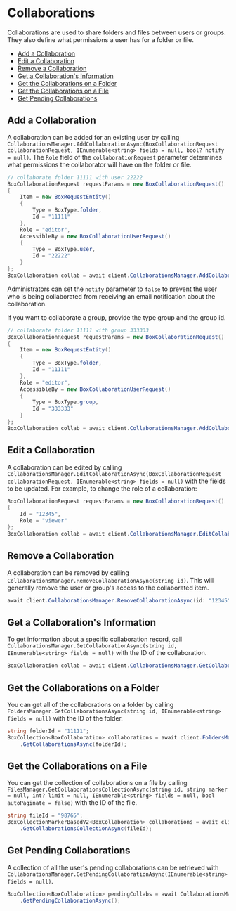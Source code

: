 Collaborations
==============

Collaborations are used to share folders and files between users or groups. They also define what permissions a user
has for a folder or file.

<!-- START doctoc generated TOC please keep comment here to allow auto update -->
<!-- DON'T EDIT THIS SECTION, INSTEAD RE-RUN doctoc TO UPDATE -->


- [Add a Collaboration](#add-a-collaboration)
- [Edit a Collaboration](#edit-a-collaboration)
- [Remove a Collaboration](#remove-a-collaboration)
- [Get a Collaboration's Information](#get-a-collaborations-information)
- [Get the Collaborations on a Folder](#get-the-collaborations-on-a-folder)
- [Get the Collaborations on a File](#get-the-collaborations-on-a-file)
- [Get Pending Collaborations](#get-pending-collaborations)

<!-- END doctoc generated TOC please keep comment here to allow auto update -->

Add a Collaboration
-------------------

A collaboration can be added for an existing user by calling
`CollaborationsManager.AddCollaborationAsync(BoxCollaborationRequest collaborationRequest, IEnumerable<string> fields = null, bool? notify = null)`.
The `Role` field of the `collaborationRequest` parameter determines what permissions the collaborator will have on the
folder or file. 

<!-- sample post_collaborations -->
```c#
// collaborate folder 11111 with user 22222
BoxCollaborationRequest requestParams = new BoxCollaborationRequest()
{
    Item = new BoxRequestEntity()
    {
        Type = BoxType.folder,
        Id = "11111"
    },
    Role = "editor",
    AccessibleBy = new BoxCollaborationUserRequest()
    {
        Type = BoxType.user,
        Id = "22222"
    }
};
BoxCollaboration collab = await client.CollaborationsManager.AddCollaborationAsync(requestParams);
```

Administrators can set the `notify` parameter to `false` to prevent the user who is being collaborated from receiving an
email notification about the collaboration.

If you want to collaborate a group, provide the type group and the group id.

<!-- sample post_collaborations group-->
```c#
// collaborate folder 11111 with group 333333
BoxCollaborationRequest requestParams = new BoxCollaborationRequest()
{
    Item = new BoxRequestEntity()
    {
        Type = BoxType.folder,
        Id = "11111"
    },
    Role = "editor",
    AccessibleBy = new BoxCollaborationUserRequest()
    {
        Type = BoxType.group,
        Id = "333333"
    }
};
BoxCollaboration collab = await client.CollaborationsManager.AddCollaborationAsync(requestParams);
```

Edit a Collaboration
--------------------

A collaboration can be edited by calling
`CollaborationsManager.EditCollaborationAsync(BoxCollaborationRequest collaborationRequest, IEnumerable<string> fields = null)`
with the fields to be updated.  For example, to change the role of a collaboration:

<!-- sample put_collaborations_id -->
```c#
BoxCollaborationRequest requestParams = new BoxCollaborationRequest()
{
    Id = "12345",
    Role = "viewer"
};
BoxCollaboration collab = await client.CollaborationsManager.EditCollaborationAsync(requestParams);
```

Remove a Collaboration
----------------------

A collaboration can be removed by calling `CollaborationsManager.RemoveCollaborationAsync(string id)`.
This will generally remove the user or group's access to the collaborated item.

<!-- sample delete_collaborations_id -->
```c#
await client.CollaborationsManager.RemoveCollaborationAsync(id: "12345");
```

Get a Collaboration's Information
---------------------------------

To get information about a specific collaboration record, call
`CollaborationsManager.GetCollaborationAsync(string id, IEnumerable<string> fields = null)` with the
ID of the collaboration.

<!-- sample get_collaborations_id -->
```c#
BoxCollaboration collab = await client.CollaborationsManager.GetCollaborationAsync(id: "22222");
```

Get the Collaborations on a Folder
----------------------------------

You can get all of the collaborations on a folder by calling
`FoldersManager.GetCollaborationsAsync(string id, IEnumerable<string> fields = null)` with the ID of the folder.

<!-- sample get_folders_id_collaborations -->
```c#
string folderId = "11111";
BoxCollection<BoxCollaboration> collaborations = await client.FoldersManager
    .GetCollaborationsAsync(folderId);
```

Get the Collaborations on a File
--------------------------------

You can get the collection of collaborations on a file by calling
`FilesManager.GetCollaborationsCollectionAsync(string id, string marker = null, int? limit = null, IEnumerable<string> fields = null, bool autoPaginate = false)`
with the ID of the file.

```c#
string fileId = "98765";
BoxCollectionMarkerBasedV2<BoxCollaboration> collaborations = await client.FilesManager
    .GetCollaborationsCollectionAsync(fileId);
```

Get Pending Collaborations
--------------------------

A collection of all the user's pending collaborations can be retrieved with
`CollaborationsManager.GetPendingCollaborationAsync(IEnumerable<string> fields = null)`.

<!-- sample get_collaborations -->
```c#
BoxCollection<BoxCollaboration> pendingCollabs = await CollaborationsManager
    .GetPendingCollaborationAsync();
```